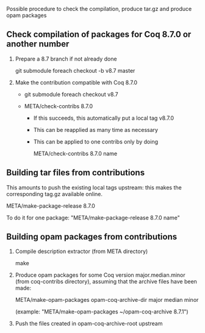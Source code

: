 Possible procedure to check the compilation, produce tar.gz and produce opam packages

## Check compilation of packages for Coq 8.7.0 or another number

1. Prepare a 8.7 branch if not already done

   git submodule foreach checkout -b v8.7 master

2. Make the contribution compatible with Coq 8.7.0

   - git submodule foreach checkout v8.7
   - META/check-contribs 8.7.0

     - If this succeeds, this automatically put a local tag v8.7.0
     - This can be reapplied as many time as necessary
     - This can be applied to one contribs only by doing

       META/check-contribs 8.7.0 name

## Building tar files from contributions

This amounts to push the existing local tags upstream: this makes the
corresponding tag.gz available online.

   META/make-package-release 8.7.0
  
   To do it for one package: "META/make-package-release 8.7.0 name"

## Building opam packages from contributions

1. Compile description extractor
   (from META directory)

   make

2. Produce opam packages for some Coq version major.median.minor (from
   coq-contribs directory), assuming that the archive files have been
   made:

   META/make-opam-packages opam-coq-archive-dir major median minor

   (example: "META/make-opam-packages ~/opam-coq-archive 8.7.1")

3. Push the files created in opam-coq-archive-root upstream
